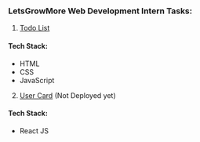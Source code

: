 ### LetsGrowMore Web Development Intern Tasks:

1. [Todo List](https://lgmvip-web-rho.vercel.app/) <br>
#### Tech Stack:
- HTML
- CSS
- JavaScript

2. [User Card]() (Not Deployed yet)
#### Tech Stack:
- React JS

